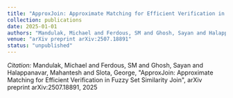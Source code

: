 ```yaml
---
title: "ApproxJoin: Approximate Matching for Efficient Verification in Fuzzy Set Similarity Join"
collection: publications
date: 2025-01-01
authors: "Mandulak, Michael and Ferdous, SM and Ghosh, Sayan and Halappanavar, Mahantesh and Slota, George"
venue: "arXiv preprint arXiv:2507.18891"
status: "unpublished"
---
```

*Citation:* Mandulak, Michael and Ferdous, SM and Ghosh, Sayan and Halappanavar, Mahantesh and Slota, George, "ApproxJoin: Approximate Matching for Efficient Verification in Fuzzy Set Similarity Join", arXiv preprint arXiv:2507.18891, 2025
